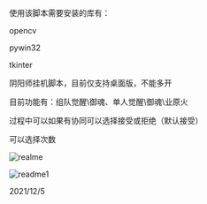 使用该脚本需要安装的库有：

opencv

pywin32

tkinter


阴阳师挂机脚本，目前仅支持桌面版，不能多开

目前功能有：组队觉醒\御魂、单人觉醒\御魂\业原火

过程中可以如果有协同可以选择接受或拒绝（默认接受）

可以选择次数

![realme](https://user-images.githubusercontent.com/57135698/144731480-ec312ed8-b742-4ed5-b0ab-8149f4d927aa.PNG)

![readme1](https://user-images.githubusercontent.com/57135698/144734557-a08f1a89-eec4-4ac4-99a8-a33fcb5d89ea.PNG)

2021/12/5
